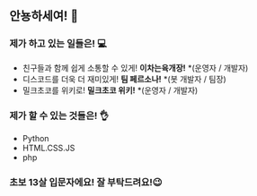 ## 안뇽하세여! 👋

### 제가 하고 있는 일들은! 💻
- 친구들과 함께 쉽게 소통할 수 있게! **이차는육개장!** *(운영자 / 개발자)
- 디스코드를 더욱 더 재미있게! **팀 페르소나!** *(봇 개발자 / 팀장)
- 밀크초코를 위키로! **밀크초코 위키!** *(운영자 / 개발자)

### 제가 할 수 있는 것들은! 👌
- Python
- HTML.CSS.JS
- php

### 초보 13살 입문자에요! 잘 부탁드려요!😉


<!--
**nyaco0125/Nyaco0125** is a ✨ _special_ ✨ repository because its `README.md` (this file) appears on your GitHub profile.

Here are some ideas to get you started:

